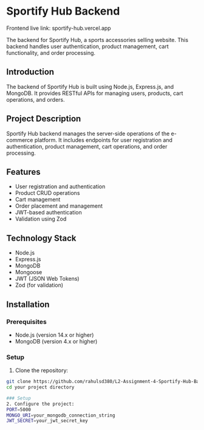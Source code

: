 # Sportify Hub Backend
Frontend live link: sportify-hub.vercel.app

The backend for Sportify Hub, a sports accessories selling website. This backend handles user authentication, product management, cart functionality, and order processing.

## Introduction

The backend of Sportify Hub is built using Node.js, Express.js, and MongoDB. It provides RESTful APIs for managing users, products, cart operations, and orders.

## Project Description

Sportify Hub backend manages the server-side operations of the e-commerce platform. It includes endpoints for user registration and authentication, product management, cart operations, and order processing.

## Features

- User registration and authentication
- Product CRUD operations
- Cart management
- Order placement and management
- JWT-based authentication
- Validation using Zod

## Technology Stack

- Node.js
- Express.js
- MongoDB
- Mongoose
- JWT (JSON Web Tokens)
- Zod (for validation)

## Installation

### Prerequisites

- Node.js (version 14.x or higher)
- MongoDB (version 4.x or higher)

### Setup

1. Clone the repository:

```bash
git clone https://github.com/rahulsd380/L2-Assignment-4-Sportify-Hub-Backend
cd your project directory

### Setup
2. Configure the project:
PORT=5000
MONGO_URI=your_mongodb_connection_string
JWT_SECRET=your_jwt_secret_key

